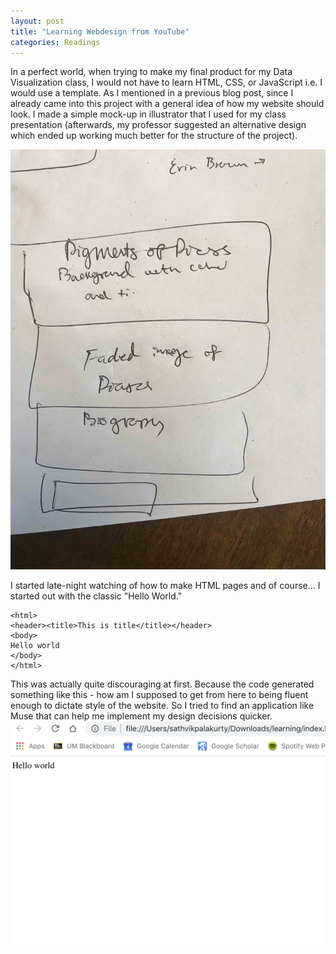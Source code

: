 ```yaml
---
layout: post
title: "Learning Webdesign from YouTube"
categories: Readings
---
```


In a perfect world, when trying to make my final product for my Data Visualization class, I would not have to learn HTML, CSS, or JavaScript i.e. I would use a template. As I mentioned in a previous blog post, since I already came into this project with a general idea of how my website should look. I made a simple mock-up in illustrator that I used for my class presentation (afterwards, my professor suggested an alternative design which ended up working much better for the structure of the project).

![learning](https://github.com/sathvikpal/Data_Visualization_Studio/blob/master/assets/learning_html/html_helloworld.jpg?raw=true)

I started late-night watching of how to make HTML pages and of course... I started out with the classic "Hello World."
```
<html>
<header><title>This is title</title></header>
<body>
Hello world
</body>
</html>
```

This was actually quite discouraging at first. Because the code generated something like this - how am I supposed to get from here to being fluent enough to dictate style of the website. So I tried to find an application like Muse that can help me implement my design decisions quicker. 
![html_example](https://raw.githubusercontent.com/sathvikpal/Data_Visualization_Studio/master/assets/learning_html/hello_world.png)
